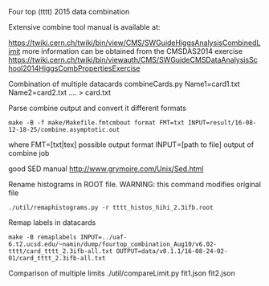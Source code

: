 Four top (tttt) 2015 data combination

Extensive combine tool manual is available at:

https://twiki.cern.ch/twiki/bin/view/CMS/SWGuideHiggsAnalysisCombinedLimit
more information can be obtained from the CMSDAS2014 exercise
https://twiki.cern.ch/twiki/bin/viewauth/CMS/SWGuideCMSDataAnalysisSchool2014HiggsCombPropertiesExercise

Combination of multiple datacards
combineCards.py Name1=card1.txt Name2=card2.txt .... > card.txt


Parse combine output and convert it different formats
```
make -B -f make/Makefile.fmtcmbout format FMT=txt INPUT=result/16-08-12-18-25/combine.asymptotic.out
```
where 
FMT=[txt|tex] possible output format
INPUT=[path to file] output of combine job


good SED manual
http://www.grymoire.com/Unix/Sed.html



Rename histograms in ROOT file.
WARNING: this command modifies original file
```
./util/remaphistograms.py -r tttt_histos_hihi_2.3ifb.root
```

Remap labels in datacards
```
make -B remaplabels INPUT=../uaf-6.t2.ucsd.edu/~namin/dump/fourtop_combination_Aug10/v6.02-tttt/card_tttt_2.3ifb-all.txt OUTPUT=data/v0.1.1/16-08-24-02-01/card_tttt_2.3ifb-all.txt
```


Comparison of multiple limits
./util/compareLimit.py fit1.json fit2.json
